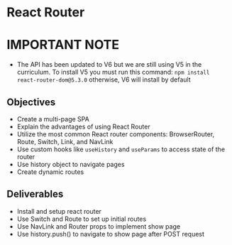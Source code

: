 # React Router

# IMPORTANT NOTE

- The API has been updated to V6 but we are still using V5 in the curriculum. To install V5 you must run this command: `npm install react-router-dom@5.3.0` otherwise, V6 will install by default

## Objectives

- Create a multi-page SPA
- Explain the advantages of using React Router
- Utilize the most common React router components: BrowserRouter, Route, Switch, Link, and NavLink
- Use custom hooks like `useHistory` and `useParams` to access state of the router
- Use history object to navigate pages
- Create dynamic routes 

## Deliverables

- Install and setup react router
- Use Switch and Route to set up initial routes
- Use NavLink and Router props to implement show page
- Use history.push() to navigate to show page after POST request
